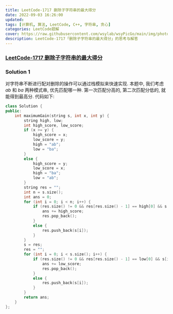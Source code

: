 ```yaml
---
title: LeetCode-1717 删除子字符串的最大得分 
date: 2022-09-03 16:26:00
updated:
tags: [计算机, 算法, LeetCode, C++, 字符串, 贪心]
categories: LeetCode题解
cover: https://raw.githubusercontent.com/wsylab/wsyPicGo/main/img/photo-1497089868400-ca22b72b719e
description: LeetCode-1717「删除子字符串的最大得分」的思考与解答
---
```

### [LeetCode-1717 删除子字符串的最大得分](https://leetcode.cn/problems/maximum-score-from-removing-substrings/)

### Solution 1
对字符串不断进行配对删除的操作可以通过栈模拟来快速实现. 本题中, 我们考虑 $ab$ 和 $ba$ 两种模式串, 优先匹配哪一种. 第一次匹配分高的, 第二次匹配分低的, 就能得到最高分.
代码如下:
```C++
class Solution {
public:
    int maximumGain(string s, int x, int y) {
        string high, low;
        int high_score, low_score;
        if (x >= y) {
            high_score = x;
            low_score = y;
            high = "ab";
            low = "ba";
        }
        else {
            high_score = y;
            low_score = x;
            high = "ba";
            low = "ab";
        }
        string res = "";
        int n = s.size();
        int ans = 0;
        for (int i = 0; i < n; i++) {
            if (res.size() != 0 && res[res.size() - 1] == high[0] && s[i] == high[1]) {
                ans += high_score;
                res.pop_back();
            }
            else {
                res.push_back(s[i]);
            }
        }
        s = res;
        res = "";
        for (int i = 0; i < s.size(); i++) {
            if (res.size() != 0 && res[res.size() - 1] == low[0] && s[i] == low[1]) {
                ans += low_score;
                res.pop_back();
            }
            else {
                res.push_back(s[i]);
            }
        }
        return ans;
    }
};
```